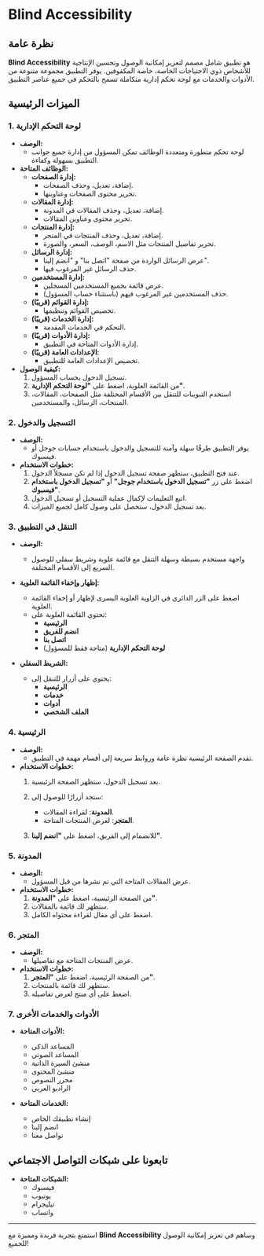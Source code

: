 # Blind Accessibility

## نظرة عامة

**Blind Accessibility** هو تطبيق شامل مصمم لتعزيز إمكانية الوصول وتحسين الإنتاجية للأشخاص ذوي الاحتياجات الخاصة، خاصة المكفوفين. يوفر التطبيق مجموعة متنوعة من الأدوات والخدمات مع لوحة تحكم إدارية متكاملة تسمح بالتحكم في جميع عناصر التطبيق.

## الميزات الرئيسية

### 1. لوحة التحكم الإدارية

- **الوصف:**
  - لوحة تحكم متطورة ومتعددة الوظائف تمكن المسؤول من إدارة جميع جوانب التطبيق بسهولة وكفاءة.
- **الوظائف المتاحة:**
  - **إدارة الصفحات:**
    - إضافة، تعديل، وحذف الصفحات.
    - تحرير محتوى الصفحات وعناوينها.
  - **إدارة المقالات:**
    - إضافة، تعديل، وحذف المقالات في المدونة.
    - تحرير محتوى وعناوين المقالات.
  - **إدارة المنتجات:**
    - إضافة، تعديل، وحذف المنتجات في المتجر.
    - تحرير تفاصيل المنتجات مثل الاسم، الوصف، السعر، والصورة.
  - **إدارة الرسائل:**
    - عرض الرسائل الواردة من صفحة "اتصل بنا" و "انضم إلينا".
    - حذف الرسائل غير المرغوب فيها.
  - **إدارة المستخدمين:**
    - عرض قائمة بجميع المستخدمين المسجلين.
    - حذف المستخدمين غير المرغوب فيهم (باستثناء حساب المسؤول).
  - **إدارة القوائم (قريبًا):**
    - تخصيص القوائم وتنظيمها.
  - **إدارة الخدمات (قريبًا):**
    - التحكم في الخدمات المقدمة.
  - **إدارة الأدوات (قريبًا):**
    - إدارة الأدوات المتاحة في التطبيق.
  - **الإعدادات العامة (قريبًا):**
    - تخصيص الإعدادات العامة للتطبيق.
- **كيفية الوصول:**
  1. تسجيل الدخول بحساب المسؤول.
  2. من القائمة العلوية، اضغط على **"لوحة التحكم الإدارية"**.
  3. استخدم التبويبات للتنقل بين الأقسام المختلفة مثل الصفحات، المقالات، المنتجات، الرسائل، والمستخدمين.

### 2. التسجيل والدخول

- **الوصف:**
  - يوفر التطبيق طرقًا سهلة وآمنة للتسجيل والدخول باستخدام حسابات جوجل أو فيسبوك.
- **خطوات الاستخدام:**
  1. عند فتح التطبيق، ستظهر صفحة تسجيل الدخول إذا لم تكن مسجلاً الدخول.
  2. اضغط على زر **"تسجيل الدخول باستخدام جوجل"** أو **"تسجيل الدخول باستخدام فيسبوك"**.
  3. اتبع التعليمات لإكمال عملية التسجيل أو تسجيل الدخول.
  4. بعد تسجيل الدخول، ستحصل على وصول كامل لجميع الميزات.

### 3. التنقل في التطبيق

- **الوصف:**
  - واجهة مستخدم بسيطة وسهلة التنقل مع قائمة علوية وشريط سفلي للوصول السريع إلى الأقسام المختلفة.
- **إظهار وإخفاء القائمة العلوية:**
  - اضغط على الزر الدائري في الزاوية العلوية اليسرى لإظهار أو إخفاء القائمة العلوية.
  - تحتوي القائمة العلوية على:
    - **الرئيسية**
    - **انضم للفريق**
    - **اتصل بنا**
    - **لوحة التحكم الإدارية** (متاحة فقط للمسؤول)

- **الشريط السفلي:**
  - يحتوي على أزرار للتنقل إلى:
    - **الرئيسية**
    - **خدمات**
    - **أدوات**
    - **الملف الشخصي**

### 4. الرئيسية

- **الوصف:**
  - تقدم الصفحة الرئيسية نظرة عامة وروابط سريعة إلى أقسام مهمة في التطبيق.
- **خطوات الاستخدام:**
  1. بعد تسجيل الدخول، ستظهر الصفحة الرئيسية.
  2. ستجد أزرارًا للوصول إلى:

     - **المدونة**: لقراءة المقالات.
     - **المتجر**: لعرض المنتجات المتاحة.

  3. للانضمام إلى الفريق، اضغط على **"انضم إلينا"**.

### 5. المدونة

- **الوصف:**
  - عرض المقالات المتاحة التي تم نشرها من قبل المسؤول.
- **خطوات الاستخدام:**
  1. من الصفحة الرئيسية، اضغط على **"المدونة"**.
  2. ستظهر لك قائمة بالمقالات.
  3. اضغط على أي مقال لقراءة محتواه الكامل.

### 6. المتجر

- **الوصف:**
  - عرض المنتجات المتاحة مع تفاصيلها.
- **خطوات الاستخدام:**
  1. من الصفحة الرئيسية، اضغط على **"المتجر"**.
  2. ستظهر لك قائمة بالمنتجات.
  3. اضغط على أي منتج لعرض تفاصيله.

### 7. الأدوات والخدمات الأخرى

- **الأدوات المتاحة:**
  - المساعد الذكي
  - المساعد الصوتي
  - منشئ السيرة الذاتية
  - منشئ المحتوى
  - محرر النصوص
  - الراديو العربي

- **الخدمات المتاحة:**
  - إنشاء تطبيقك الخاص
  - انضم إلينا
  - تواصل معنا

## تابعونا على شبكات التواصل الاجتماعي

- **الشبكات المتاحة:**
  - فيسبوك
  - يوتيوب
  - تيليجرام
  - واتساب

---

استمتع بتجربة فريدة ومميزة مع **Blind Accessibility** وساهم في تعزيز إمكانية الوصول للجميع!